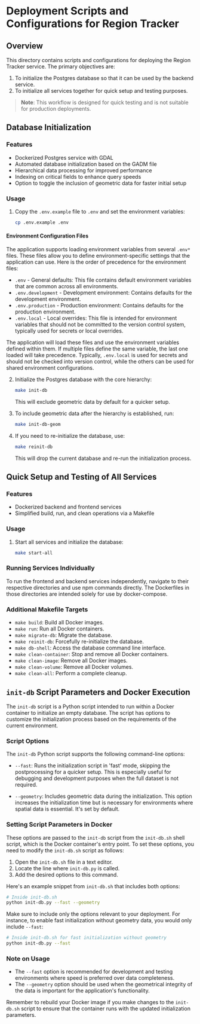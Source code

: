 # Deployment Scripts and Configurations for Region Tracker

## Overview

This directory contains scripts and configurations for deploying the Region Tracker service. The primary objectives are:

1. To initialize the Postgres database so that it can be used by the backend service.
2. To initialize all services together for quick setup and testing purposes.

> **Note**: This workflow is designed for quick testing and is not suitable for production deployments.

## Database Initialization

### Features

- Dockerized Postgres service with GDAL
- Automated database initialization based on the GADM file
- Hierarchical data processing for improved performance
- Indexing on critical fields to enhance query speeds
- Option to toggle the inclusion of geometric data for faster initial setup

### Usage

1. Copy the `.env.example` file to `.env` and set the environment variables:

   ```bash
   cp .env.example .env
   ```
#### Environment Configuration Files

The application supports loading environment variables from several `.env*` files. These files allow you to define
environment-specific settings that the application can use. Here is the order of precedence for the environment files:

* `.env` - General defaults: This file contains default environment variables that are common across all environments.
* `.env.development` - Development environment: Contains defaults for the development environment.
* `.env.production` - Production environment: Contains defaults for the production environment.
* `.env.local` - Local overrides: This file is intended for environment variables that should not be committed to the
   version control system, typically used for secrets or local overrides.

The application will load these files and use the environment variables defined within them. If multiple files define
the same variable, the last one loaded will take precedence. Typically, `.env.local` is used for secrets and should not
be checked into version control, while the others can be used for shared environment configurations.

2. Initialize the Postgres database with the core hierarchy:

   ```bash
   make init-db
   ```

   This will exclude geometric data by default for a quicker setup.

3. To include geometric data after the hierarchy is established, run:

   ```bash
   make init-db-geom
   ```

4. If you need to re-initialize the database, use:

   ```bash
   make reinit-db
   ```

   This will drop the current database and re-run the initialization process.

## Quick Setup and Testing of All Services

### Features

- Dockerized backend and frontend services
- Simplified build, run, and clean operations via a Makefile

### Usage

1. Start all services and initialize the database:

   ```bash
   make start-all
   ```

### Running Services Individually

To run the frontend and backend services independently, navigate to their respective directories and use npm commands
directly. The Dockerfiles in those directories are intended solely for use by docker-compose.

### Additional Makefile Targets

- `make build`: Build all Docker images.
- `make run`: Run all Docker containers.
- `make migrate-db`: Migrate the database.
- `make reinit-db`: Forcefully re-initialize the database.
- `make db-shell`: Access the database command line interface.
- `make clean-container`: Stop and remove all Docker containers.
- `make clean-image`: Remove all Docker images.
- `make clean-volume`: Remove all Docker volumes.
- `make clean-all`: Perform a complete cleanup.

## `init-db` Script Parameters and Docker Execution

The `init-db` script is a Python script intended to run within a Docker container to initialize an empty
database. The script has options to customize the initialization process based on the requirements of the current
environment.

### Script Options

The `init-db` Python script supports the following command-line options:

- `--fast`: Runs the initialization script in 'fast' mode, skipping the postprocessing for a quicker setup. This is
  especially useful for debugging and development purposes when the full dataset is not required.

- `--geometry`: Includes geometric data during the initialization. This option increases the initialization time but is
  necessary for environments where spatial data is essential. It's set by default.

### Setting Script Parameters in Docker

These options are passed to the `init-db` script from the `init-db.sh` shell script, which is the Docker
container's entry point. To set these options, you need to modify the `init-db.sh` script as follows:

1. Open the `init-db.sh` file in a text editor.
2. Locate the line where `init-db.py` is called.
3. Add the desired options to this command.

Here's an example snippet from `init-db.sh` that includes both options:

```bash
# Inside init-db.sh
python init-db.py --fast --geometry
```

Make sure to include only the options relevant to your deployment. For instance, to enable fast initialization without
geometry data, you would only include `--fast`:

```bash
# Inside init-db.sh for fast initialization without geometry
python init-db.py --fast
```

### Note on Usage

- The `--fast` option is recommended for development and testing environments where speed is preferred over data
  completeness.
- The `--geometry` option should be used when the geometrical integrity of the data is important for the application's
  functionality.

Remember to rebuild your Docker image if you make changes to the `init-db.sh` script to ensure that the container runs
with the updated initialization parameters.

